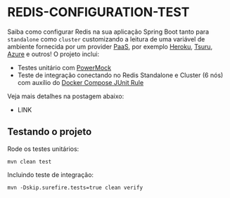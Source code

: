 # REDIS-CONFIGURATION-TEST

Saiba como configurar Redis na sua aplicação Spring Boot tanto para `standalone` como `cluster` customizando a leitura de uma variável de ambiente fornecida por um provider [PaaS](https://en.wikipedia.org/wiki/Platform_as_a_service), por exemplo [Heroku](https://www.heroku.com/), [Tsuru](https://tsuru.io/), [Azure](https://azure.microsoft.com/) e outros! O projeto inclui:

- Testes unitário com [PowerMock](https://github.com/powermock/powermock)
- Teste de integração conectando no Redis Standalone e Cluster (6 nós) com auxílio do [Docker Compose JUnit Rule](https://github.com/palantir/docker-compose-rule)

Veja mais detalhes na postagem abaixo:

- LINK

## Testando o projeto

Rode os testes unitários:

    mvn clean test

Incluindo teste de integração:

    mvn -Dskip.surefire.tests=true clean verify